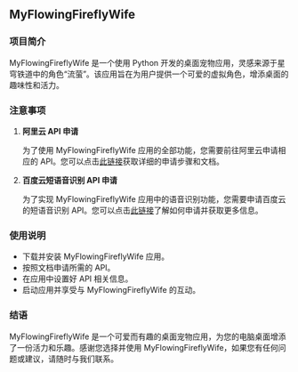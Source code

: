 ## MyFlowingFireflyWife

### 项目简介

MyFlowingFireflyWife 是一个使用 Python 开发的桌面宠物应用，灵感来源于星穹铁道中的角色“流萤”。该应用旨在为用户提供一个可爱的虚拟角色，增添桌面的趣味性和活力。

### 注意事项

1. **阿里云 API 申请**

   为了使用 MyFlowingFireflyWife 应用的全部功能，您需要前往阿里云申请相应的 API。您可以点击[此链接](https://help.aliyun.com/zh/dashscope/developer-reference/tongyi-qianwen-7b-14b-72b-quick-start)获取详细的申请步骤和文档。

2. **百度云短语音识别 API 申请**

   为了实现 MyFlowingFireflyWife 应用中的语音识别功能，您需要申请百度云的短语音识别 API。您可以点击[此链接](https://cloud.baidu.com/product/speech/realtime_asr)了解如何申请并获取更多信息。

### 使用说明

- 下载并安装 MyFlowingFireflyWife 应用。
- 按照文档申请所需的 API。
- 在应用中设置好 API 相关信息。
- 启动应用并享受与 MyFlowingFireflyWife 的互动。

### 结语

MyFlowingFireflyWife 是一个可爱而有趣的桌面宠物应用，为您的电脑桌面增添了一份活力和乐趣。感谢您选择并使用 MyFlowingFireflyWife，如果您有任何问题或建议，请随时与我们联系。